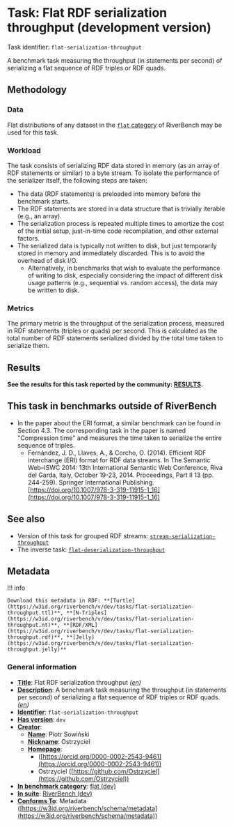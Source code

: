 # Task: Flat RDF serialization throughput (development version)

Task identifier: `flat-serialization-throughput`

A benchmark task measuring the throughput (in statements per second) of serializing a flat sequence of RDF triples or RDF quads.

## Methodology

### Data

Flat distributions of any dataset in the [`flat` category](../../categories/flat/index.md) of RiverBench may be used for this task.

### Workload

The task consists of serializing RDF data stored in memory (as an array of RDF statements or similar) to a byte stream. To isolate the performance of the serializer itself, the following steps are taken:

- The data (RDF statements) is preloaded into memory before the benchmark starts.
- The RDF statements are stored in a data structure that is trivially iterable (e.g., an array).
- The serialization process is repeated multiple times to amortize the cost of the initial setup, just-in-time code recompilation, and other external factors.
- The serialized data is typically not written to disk, but just temporarily stored in memory and immediately discarded. This is to avoid the overhead of disk I/O.
    - Alternatively, in benchmarks that wish to evaluate the performance of writing to disk, especially considering the impact of different disk usage patterns (e.g., sequential vs. random access), the data may be written to disk.

### Metrics

The primary metric is the throughput of the serialization process, measured in RDF statements (triples or quads) per second. This is calculated as the total number of RDF statements serialized divided by the total time taken to serialize them.

## Results

**See the results for this task reported by the community: [RESULTS](results.md).**

## This task in benchmarks outside of RiverBench

- In the paper about the ERI format, a similar benchmark can be found in Section 4.3. The corresponding task in the paper is named "Compression time" and measures the time taken to serialize the entire sequence of triples.
    - Fernández, J. D., Llaves, A., & Corcho, O. (2014). Efficient RDF interchange (ERI) format for RDF data streams. In The Semantic Web–ISWC 2014: 13th International Semantic Web Conference, Riva del Garda, Italy, October 19-23, 2014. Proceedings, Part II 13 (pp. 244-259). Springer International Publishing. [https://doi.org/10.1007/978-3-319-11915-1_16](https://doi.org/10.1007/978-3-319-11915-1_16)

## See also

- Version of this task for grouped RDF streams: [`stream-serialization-throughput`](../stream-serialization-throughput/index.md)
- The inverse task: [`flat-deserialization-throughput`](../flat-deserialization-throughput/index.md)


## Metadata



!!! info

    Download this metadata in RDF: **[Turtle](https://w3id.org/riverbench/v/dev/tasks/flat-serialization-throughput.ttl)**, **[N-Triples](https://w3id.org/riverbench/v/dev/tasks/flat-serialization-throughput.nt)**, **[RDF/XML](https://w3id.org/riverbench/v/dev/tasks/flat-serialization-throughput.rdf)**, **[Jelly](https://w3id.org/riverbench/v/dev/tasks/flat-serialization-throughput.jelly)**



### General information

- **<abbr title="A name given to the resource.">Title</abbr>**: Flat RDF serialization throughput _(<abbr title="English">en</abbr>)_
- **<abbr title="An account of the resource.">Description</abbr>**: A benchmark task measuring the throughput (in statements per second) of serializing a flat sequence of RDF triples or RDF quads. _(<abbr title="English">en</abbr>)_
- **<abbr title="An unambiguous reference to the resource within a given context.">Identifier</abbr>**: `flat-serialization-throughput`
- **<abbr title="Version tag of an artifact">Has version</abbr>**: `dev`
- **<abbr title="An entity responsible for making the resource.">Creator</abbr>**: 
    - **<abbr title="A name for some thing.">Name</abbr>**: Piotr Sowiński
    - **<abbr title="A short informal nickname characterising an agent (includes login identifiers, IRC and other chat nicknames).">Nickname</abbr>**: Ostrzyciel
    - **<abbr title="This axiom needed so that Protege loads DCAT2 without errors.">Homepage</abbr>**:     
        -  ([https://orcid.org/0000-0002-2543-9461](https://orcid.org/0000-0002-2543-9461))
        - Ostrzyciel ([https://github.com/Ostrzyciel](https://github.com/Ostrzyciel))
- **<abbr title="Indicates that the subject (either a task or a profile) is in benchmark category. This property is functional (each task/profile must be in exactly one benchmark category).">In benchmark category</abbr>**: [flat (dev)](https://w3id.org/riverbench/v/dev/categories/flat)
- **<abbr title="Indicates the benchmark suite to which a dataset or profile belongs">In suite</abbr>**: [RiverBench (dev)](https://w3id.org/riverbench/)
- **<abbr title="An established standard to which the described resource conforms.">Conforms To</abbr>**: Metadata ([https://w3id.org/riverbench/schema/metadata](https://w3id.org/riverbench/schema/metadata))

